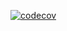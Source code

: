 [![codecov](https://codecov.io/gh/hsilva35/test/branch/main/graph/badge.svg?token=dgVEwrA7pP)](https://codecov.io/gh/hsilva35/test)